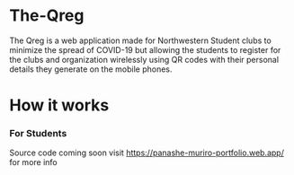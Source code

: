 # The-Qreg
The Qreg is a web application made for Northwestern Student clubs
to minimize the spread of COVID-19 but allowing the students
to register for the clubs and organization wirelessly using QR codes with their
personal details they generate on the mobile phones.

# How it works
<h3>For Students</h3>

Source code coming soon
visit https://panashe-muriro-portfolio.web.app/ for more info


